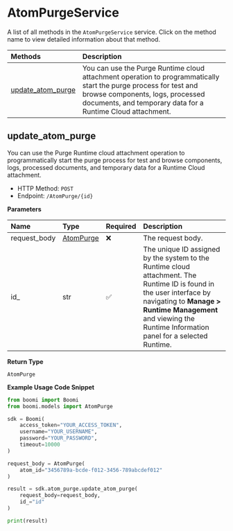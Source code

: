 # AtomPurgeService

A list of all methods in the `AtomPurgeService` service. Click on the method name to view detailed information about that method.

| Methods                                 | Description                                                                                                                                                                                                        |
| :-------------------------------------- | :----------------------------------------------------------------------------------------------------------------------------------------------------------------------------------------------------------------- |
| [update_atom_purge](#update_atom_purge) | You can use the Purge Runtime cloud attachment operation to programmatically start the purge process for test and browse components, logs, processed documents, and temporary data for a Runtime Cloud attachment. |

## update_atom_purge

You can use the Purge Runtime cloud attachment operation to programmatically start the purge process for test and browse components, logs, processed documents, and temporary data for a Runtime Cloud attachment.

- HTTP Method: `POST`
- Endpoint: `/AtomPurge/{id}`

**Parameters**

| Name         | Type                                | Required | Description                                                                                                                                                                                                                             |
| :----------- | :---------------------------------- | :------- | :-------------------------------------------------------------------------------------------------------------------------------------------------------------------------------------------------------------------------------------- |
| request_body | [AtomPurge](../models/AtomPurge.md) | ❌       | The request body.                                                                                                                                                                                                                       |
| id\_         | str                                 | ✅       | The unique ID assigned by the system to the Runtime cloud attachment. The Runtime ID is found in the user interface by navigating to **Manage \> Runtime Management** and viewing the Runtime Information panel for a selected Runtime. |

**Return Type**

`AtomPurge`

**Example Usage Code Snippet**

```python
from boomi import Boomi
from boomi.models import AtomPurge

sdk = Boomi(
    access_token="YOUR_ACCESS_TOKEN",
    username="YOUR_USERNAME",
    password="YOUR_PASSWORD",
    timeout=10000
)

request_body = AtomPurge(
    atom_id="3456789a-bcde-f012-3456-789abcdef012"
)

result = sdk.atom_purge.update_atom_purge(
    request_body=request_body,
    id_="id"
)

print(result)
```

